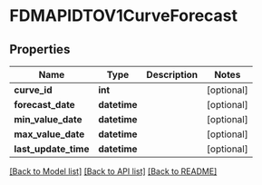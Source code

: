 # FDMAPIDTOV1CurveForecast

## Properties
Name | Type | Description | Notes
------------ | ------------- | ------------- | -------------
**curve_id** | **int** |  | [optional] 
**forecast_date** | **datetime** |  | [optional] 
**min_value_date** | **datetime** |  | [optional] 
**max_value_date** | **datetime** |  | [optional] 
**last_update_time** | **datetime** |  | [optional] 

[[Back to Model list]](../README.md#documentation-for-models) [[Back to API list]](../README.md#documentation-for-api-endpoints) [[Back to README]](../README.md)

